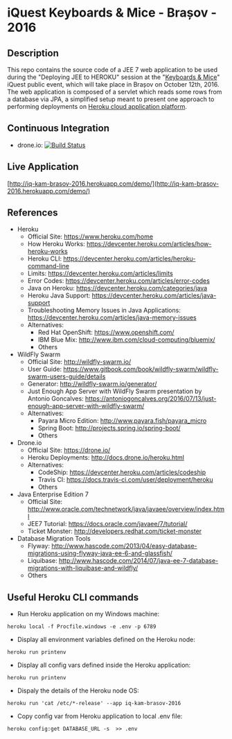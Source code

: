 # iQuest Keyboards & Mice - Brașov - 2016
Description
--
This repo contains the source code of a JEE 7 web application to be used during the "Deploying JEE to HEROKU" session at the "[Keyboards & Mice](http://www.iquestgroup.com/en/event/keyboards-mice-brasov-2016/)" iQuest public event, which will take place in Brașov on October 12th, 2016.  
The web application is composed of a servlet which reads some rows from a database via JPA, a simplified setup meant to present one approach to performing deployments on [Heroku cloud application platform](https://www.heroku.com/home).

Continuous Integration
--
* drone.io: [![Build Status](https://drone.io/github.com/satrapu/iquest-keyboards-and-mice-brasov-2016/status.png)](https://drone.io/github.com/satrapu/iquest-keyboards-and-mice-brasov-2016/latest)

Live Application
-- 
[http://iq-kam-brasov-2016.herokuapp.com/demo/](http://iq-kam-brasov-2016.herokuapp.com/demo/)

References
--
* Heroku
  * Official Site: https://www.heroku.com/home  
  * How Heroku Works: https://devcenter.heroku.com/articles/how-heroku-works  
  * Heroku CLI: https://devcenter.heroku.com/articles/heroku-command-line  
  * Limits: https://devcenter.heroku.com/articles/limits  
  * Error Codes: https://devcenter.heroku.com/articles/error-codes  
  * Java on Heroku: https://devcenter.heroku.com/categories/java  
  * Heroku Java Support: https://devcenter.heroku.com/articles/java-support  
  * Troubleshooting Memory Issues in Java Applications: https://devcenter.heroku.com/articles/java-memory-issues  
  * Alternatives:
    * Red Hat OpenShift: https://www.openshift.com/  
    * IBM Blue Mix: http://www.ibm.com/cloud-computing/bluemix/  
    * Others
* WildFly Swarm
  * Official Site: http://wildfly-swarm.io/
  * User Guide: https://www.gitbook.com/book/wildfly-swarm/wildfly-swarm-users-guide/details
  * Generator: http://wildfly-swarm.io/generator/
  * Just Enough App Server with WildFly Swarm presentation by Antonio Goncalves: https://antoniogoncalves.org/2016/07/13/just-enough-app-server-with-wildfly-swarm/
  * Alternatives:
    * Payara Micro Edition: http://www.payara.fish/payara_micro
    * Spring Boot: http://projects.spring.io/spring-boot/
    * Others
* Drone.io
  * Official Site: https://drone.io/
  * Heroku Deployments: http://docs.drone.io/heroku.html
  * Alternatives:
    * CodeShip: https://devcenter.heroku.com/articles/codeship
    * Travis CI: https://docs.travis-ci.com/user/deployment/heroku
    * Others
* Java Enterprise Edition 7
  * Official Site: http://www.oracle.com/technetwork/java/javaee/overview/index.html
  * JEE7 Tutorial: https://docs.oracle.com/javaee/7/tutorial/
  * Ticket Monster: http://developers.redhat.com/ticket-monster
* Database Migration Tools
  * Flyway: http://www.hascode.com/2013/04/easy-database-migrations-using-flyway-java-ee-6-and-glassfish/
  * Liquibase: http://www.hascode.com/2014/07/java-ee-7-database-migrations-with-liquibase-and-wildfly/
  * Others
  
Useful Heroku CLI commands
--
* Run Heroku application on my Windows machine:
````
heroku local -f Procfile.windows -e .env -p 6789
````

* Display all environment variables defined on the Heroku node:
````
heroku run printenv
````

* Display all config vars defined inside the Heroku application:
````
heroku run printenv
````

* Dispaly the details of the Heroku node OS:
````
heroku run 'cat /etc/*-release' --app iq-kam-brasov-2016
````

* Copy config var from Heroku application to local .env file:
````
heroku config:get DATABASE_URL -s  >> .env
````
